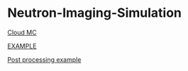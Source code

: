 # Neutron-Imaging-Simulation

<p> <a href="https://www.sirepo.com/cloudmc#/geometry/jut9tM0J"> Cloud MC </a></p>
<p> <a href="https://docs.openmc.org/en/v0.8.0/pythonapi/examples/post-processing.html"> EXAMPLE </a> </p>
<P> <a href="https://nbviewer.org/github/openmc-dev/openmc-notebooks/blob/main/post-processing.ipynb"> Post processing example </a></P>

